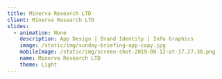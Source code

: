 ```yaml
---
title: Minerva Research LTD
client: Minerva Research LTD
slides:
  - animation: None
    description: App Design | Brand Identity | Info Graphics
    image: /static/img/sunday-briefing-app-copy.jpg
    mobileImage: /static/img/screen-shot-2019-08-12-at-17.27.38.png
    name: Minerva Research LTD
    theme: Light
---
```


